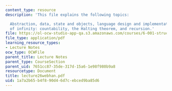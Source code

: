 ```yaml
---
content_type: resource
description: 'This file explains the following topics:

  Abstraction, data, state and objects, language design and implementation, mysteries
  of infinity: countability, the Halting theorem, and recursion.'
file: https://ol-ocw-studio-app-qa.s3.amazonaws.com/courses/6-001-structure-and-interpretation-of-computer-programs-spring-2005/1a7a2b65b4f890d46d7cebced9ba85d6_lecture26webhan.pdf
file_type: application/pdf
learning_resource_types:
- Lecture Notes
ocw_type: OCWFile
parent_title: Lecture Notes
parent_type: CourseSection
parent_uid: 7651cc87-35de-317d-15a6-1e98f980b9a8
resourcetype: Document
title: lecture26webhan.pdf
uid: 1a7a2b65-b4f8-90d4-6d7c-ebced9ba85d6
---
```

